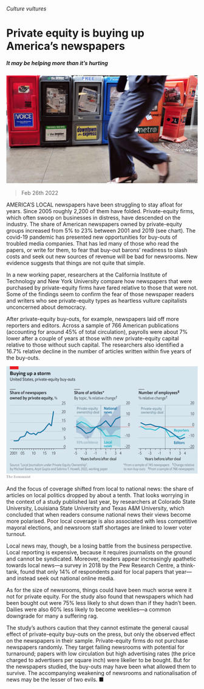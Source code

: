 ###### Culture vultures

# Private equity is buying up America’s newspapers 

##### It may be helping more than it’s hurting 

![image](images/20220226_wbp502.jpg) 

> Feb 26th 2022 

AMERICA’S LOCAL newspapers have been struggling to stay afloat for years. Since 2005 roughly 2,200 of them have folded. Private-equity firms, which often swoop on businesses in distress, have descended on the industry. The share of American newspapers owned by private-equity groups increased from 5% to 23% between 2001 and 2019 (see chart). The covid-19 pandemic has presented new opportunities for buy-outs of troubled media companies. That has led many of those who read the papers, or write for them, to fear that buy-out barons’ readiness to slash costs and seek out new sources of revenue will be bad for newsrooms. New evidence suggests that things are not quite that simple.

In a new working paper, researchers at the California Institute of Technology and New York University compare how newspapers that were purchased by private-equity firms have fared relative to those that were not. Some of the findings seem to confirm the fear of those newspaper readers and writers who see private-equity types as heartless vulture capitalists unconcerned about democracy.


After private-equity buy-outs, for example, newspapers laid off more reporters and editors. Across a sample of 766 American publications (accounting for around 45% of total circulation), payrolls were about 7% lower after a couple of years at those with new private-equity capital relative to those without such capital. The researchers also identified a 16.7% relative decline in the number of articles written within five years of the buy-outs.

![image](images/20220226_WBC332.png) 


And the focus of coverage shifted from local to national news: the share of articles on local politics dropped by about a tenth. That looks worrying in the context of a study published last year, by researchers at Colorado State University, Louisiana State University and Texas A&amp;M University, which concluded that when readers consume national news their views become more polarised. Poor local coverage is also associated with less competitive mayoral elections, and newsroom staff shortages are linked to lower voter turnout.

Local news may, though, be a losing battle from the business perspective. Local reporting is expensive, because it requires journalists on the ground and cannot be syndicated. Moreover, readers appear increasingly apathetic towards local news—a survey in 2018 by the Pew Research Centre, a think-tank, found that only 14% of respondents paid for local papers that year—and instead seek out national online media.

As for the size of newsrooms, things could have been much worse were it not for private equity. For the study also found that newspapers which had been bought out were 75% less likely to shut down than if they hadn’t been. Dailies were also 60% less likely to become weeklies—a common downgrade for many a suffering rag.

The study’s authors caution that they cannot estimate the general causal effect of private-equity buy-outs on the press, but only the observed effect on the newspapers in their sample. Private-equity firms do not purchase newspapers randomly. They target failing newsrooms with potential for turnaround; papers with low circulation but high advertising rates (the price charged to advertisers per square inch) were likelier to be bought. But for the newspapers studied, the buy-outs may have been what allowed them to survive. The accompanying weakening of newsrooms and nationalisation of news may be the lesser of two evils. ■


